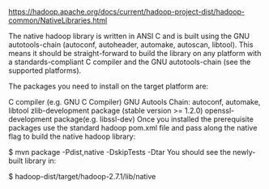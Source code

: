 https://hadoop.apache.org/docs/current/hadoop-project-dist/hadoop-common/NativeLibraries.html

The native hadoop library is written in ANSI C and is built using the GNU autotools-chain (autoconf, autoheader, automake, autoscan, libtool). This means it should be straight-forward to build the library on any platform with a standards-compliant C compiler and the GNU autotools-chain (see the supported platforms).

The packages you need to install on the target platform are:

C compiler (e.g. GNU C Compiler)
GNU Autools Chain: autoconf, automake, libtool
zlib-development package (stable version >= 1.2.0)
openssl-development package(e.g. libssl-dev)
Once you installed the prerequisite packages use the standard hadoop pom.xml file and pass along the native flag to build the native hadoop library:

   $ mvn package -Pdist,native -DskipTests -Dtar
You should see the newly-built library in:

   $ hadoop-dist/target/hadoop-2.7.1/lib/native
